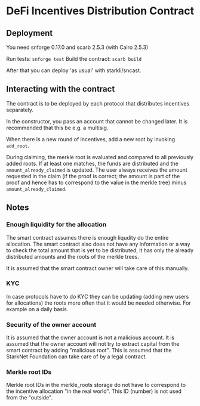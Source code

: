 # DeFi Incentives Distribution Contract

## Deployment

You need snforge 0.17.0 and scarb 2.5.3 (with Cairo 2.5.3)

Run tests: `snforge test`
Build the contract: `scarb build`

After that you can deploy 'as usual' with starkli/sncast.

## Interacting with the contract

The contract is to be deployed by each protocol that distributes incentives separately.

In the constructor, you pass an account that cannot be changed later. It is recommended that this be e.g. a multisig.

When there is a new round of incentives, add a new root by invoking `add_root`.

During claiming, the merkle root is evaluated and compared to all previously added roots. If at least one matches, the funds are distributed and the `amount_already_claimed` is updated. The user always receives the amount requested in the claim (if the proof is correct; the amount is part of the proof and hence has to correspond to the value in the merkle tree) minus `amount_already_claimed`.

## Notes

### Enough liquidity for the allocation

The smart contract assumes there is enough liqudity do the entire allocation. The smart contract also does not have any information or a way to check the total amount that is yet to be distributed, it has only the already distributed amounts and the roots of the merkle trees.

It is assumed that the smart contract owner will take care of this manually.

### KYC

In case protocols have to do KYC they can be updating (adding new users for allocations) the roots more often that it would be needed otherwise. For example on a daily basis.

### Security of the owner account

It is assumed that the owner account is not a malicious account. It is assumed that the owner account will not try to extract capital from the smart contract by adding "malicious root". This is assumed that the StarkNet Foundation can take care of by a legal contract.

### Merkle root IDs

Merkle root IDs in the merkle_roots storage do not have to correspond to the incentive allocation "in the real world". This ID (number) is not used from the "outside".
